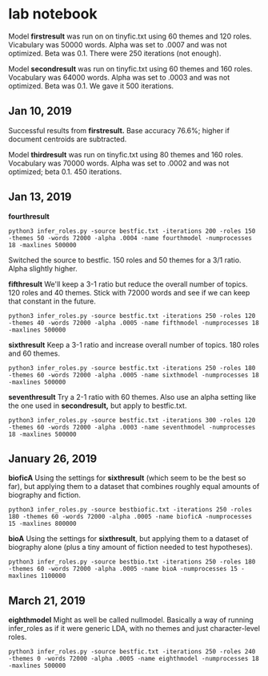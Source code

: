 lab notebook
=============

Model **firstresult** was run on on tinyfic.txt using 60 themes and 120 roles. Vicabulary was 50000 words. Alpha was set to .0007 and was not optimized. Beta was 0.1. There were 250 iterations (not enough).

Model **secondresult** was run on tinyfic.txt using 60 themes and 160 roles. Vocabulary was 64000 words. Alpha was set to .0003 and was not optimized. Beta was 0.1. We gave it 500 iterations.

Jan 10, 2019
------------
Successful results from **firstresult.** Base accuracy 76.6%; higher if document centroids are subtracted.

Model **thirdresult** was run on tinyfic.txt using 80 themes and 160 roles. Vocabulary was 70000 words. Alpha was set to .0002 and was not optimized; beta 0.1. 450 iterations.

Jan 13, 2019
------------

**fourthresult**

    python3 infer_roles.py -source bestfic.txt -iterations 200 -roles 150 -themes 50 -words 72000 -alpha .0004 -name fourthmodel -numprocesses 18 -maxlines 500000

Switched the source to bestfic. 150 roles and 50 themes for a 3/1 ratio. Alpha slightly higher.

**fifthresult**
We'll keep a 3-1 ratio but reduce the overall number of topics. 120 roles and 40 themes. Stick with 72000 words and see if we can keep that constant in the future.

    python3 infer_roles.py -source bestfic.txt -iterations 250 -roles 120 -themes 40 -words 72000 -alpha .0005 -name fifthmodel -numprocesses 18 -maxlines 500000

**sixthresult**
Keep a 3-1 ratio and increase overall number of topics. 180 roles and 60 themes.

    python3 infer_roles.py -source bestfic.txt -iterations 250 -roles 180 -themes 60 -words 72000 -alpha .0005 -name sixthmodel -numprocesses 18 -maxlines 500000

**seventhresult**
Try a 2-1 ratio with 60 themes. Also use an alpha setting like the one used in **secondresult,** but apply to bestfic.txt.

    python3 infer_roles.py -source bestfic.txt -iterations 300 -roles 120 -themes 60 -words 72000 -alpha .0003 -name seventhmodel -numprocesses 18 -maxlines 500000

January 26, 2019
----------------

**bioficA**
Using the settings for **sixthresult** (which seem to be the best so far), but applying them to a dataset that combines roughly equal amounts of biography and fiction.

    python3 infer_roles.py -source bestbiofic.txt -iterations 250 -roles 180 -themes 60 -words 72000 -alpha .0005 -name bioficA -numprocesses 15 -maxlines 800000

**bioA**
Using the settings for **sixthresult**, but applying them to a dataset of biography alone (plus a tiny amount of fiction needed to test hypotheses).

    python3 infer_roles.py -source bestbio.txt -iterations 250 -roles 180 -themes 60 -words 72000 -alpha .0005 -name bioA -numprocesses 15 -maxlines 1100000

March 21, 2019
--------------

**eighthmodel**
Might as well be called nullmodel. Basically a way of running infer_roles as if it were generic LDA, with no themes and just character-level roles.

    python3 infer_roles.py -source bestfic.txt -iterations 250 -roles 240 -themes 0 -words 72000 -alpha .0005 -name eighthmodel -numprocesses 18 -maxlines 500000

